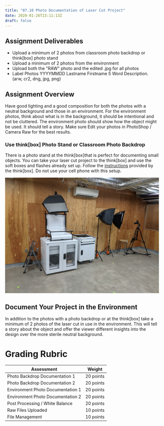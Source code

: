 ```yaml
---
title: "07.10 Photo Documentation of Laser Cut Project"
date: 2020-01-26T23:11:13Z
draft: false
---
```


## Assignment Deliverables

- Upload a minimum of 2 photos from classroom photo backdrop or think[box] photo stand
- Upload a minimum of 2 photos from the environment
- Upload both the "RAW" photo and the edited .jpg for all photos
- Label Photos YYYYMMDD Lastname Firstname 5 Word Description. (arw, cr2, dng, jpg, png)

## Assignment Overview

Have good lighting and a good composition for both the photos with a neutral background and those in an environment. For the environment photos, think about what is in the background, it should be intentional and not be cluttered. The environment photo should show how the object might be used. It should tell a story. Make sure Edit your photos in PhotoShop / Camera Raw for the best results.

### Use think[box] Photo Stand or Classroom Photo Backdrop

There is a photo stand at the think[box]that is perfect for documenting small objects. You can take your laser cut project to the think[box] and use the soft boxes and flashes already set up. Follow the [instructions](https://case.edu/thinkbox/equipment/other-equipment/photography-studio) provided by the think[box]. Do not use your cell phone with this setup.

![think[box] photo stand](2021-thinkbox-photo-stand.jpg)

## Document Your Project in the Environment

In addition to the photos with a photo backdrop or at the think[box] take a minimum of 2 photos of the laser cut in use in the environment. This will tell a story about the object and offer the viewer different insights into the design over the more sterile neutral background.

# Grading Rubric

<div class="responsive-table-markdown">

| Assessment                        | Weight    |
| --------------------------------- | --------- |
| Photo Backdrop Documentation 1    | 20 points |
| Photo Backdrop Documentation 2    | 20 points |
| Environment Photo Documentation 1 | 20 points |
| Environment Photo Documentation 2 | 20 points |
| Post Processing / White Balance   | 20 points |
| Raw Files Uploaded                | 10 points |
| File Management                   | 10 points |

</div>
